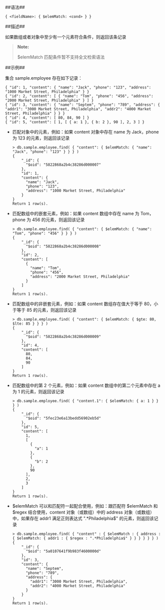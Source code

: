 
##语法##

```lang-json
{ <fieldName>: { $elemMatch: <cond> } }
```

##描述##

如果数组或者对象中至少有一个元素符合条件，则返回该条记录

> **Note:**
>
> $elemMatch 匹配条件暂不支持全文检索语法

##示例##

集合 sample.employee 存在如下记录：

```lang-json
{ "id": 1, "content": { "name": "Jack", "phone": "123", "address": "1000 Market Street, Philadelphia" } } 
{ "id": 2, "content": [ { "name": "Tom", "phone": "456", "address": "2000 Market Street, Philadelphia" } ] } 
{ "id": 3, "content": { "name": "Septem", "phone": "789", "address": { "addr1": "3000 Market Street, Philadelphia", "addr2": "4000 Market Street, Philadelphia" } } } 
{ "id": 4, "content": [ 80, 84, 90 ] } 
{ "id": 5, "content": [ 1, [ { a: 1 }, { b: 2 }, 90 ], 2, 3 ] }
```

* 匹配对象中的元素，例如：如果 content 对象中存在 name 为 Jack，phone 为 123 的元素，则返回该记录

  ```lang-javascript
  > db.sample.employee.find( { "content": { $elemMatch: { "name": "Jack", "phone": "123" } } } )
  {
      "_id": {
        "$oid": "5822868a2b4c38286d000007"
      },
      "id": 1,
      "content": {
        "name": "Jack",
        "phone": "123",
        "address": "1000 Market Street, Philadelphia"
      }
  }
  Return 1 row(s).
  ```

* 匹配数组中的嵌套元素，例如：如果 content 数组中存在 name 为 Tom，phone 为 456 的元素，则返回该记录

  ```lang-javascript
  > db.sample.employee.find( { "content": { $elemMatch: { "name": "Tom", "phone": "456" } } } )
  {
      "_id": {
        "$oid": "5822868a2b4c38286d000008"
      },
      "id": 2,
      "content": [
        {
          "name": "Tom",
          "phone": "456",
          "address": "2000 Market Street, Philadelphia"
        }
      ]
  }
  Return 1 row(s).
  ```

* 匹配数组中的非嵌套元素，例如：如果 content 数组存在值大于等于 80，小于等于 85 的元素，则返回该记录

  ```lang-javascript
  > db.sample.employee.find( { "content": { $elemMatch: { $gte: 80, $lte: 85 } } } )
  {
      "_id": {
        "$oid": "5822868a2b4c38286d000009"
      },
      "id": 4,
      "content": [
        80,
        84,
        90
      ]
  }
  Return 1 row(s).
  ```

* 匹配数组中的第 2 个元素，例如：如果 content 数组中的第二个元素中存在 a 为 1 的元素，则返回该记录

  ```lang-javascript
  > db.sample.employee.find( { "content.1": { $elemMatch: { a: 1 } } } )
  {
      "_id": {
        "$oid": "5fec23e6a13bedd56902eb5d"
      },
      "id": 5,
      "content": [
        1,
        [
          {
            "a": 1
          },
          {
            "b": 2
          },
          90
        ],
        2,
        3
      ]
  }
  Return 1 row(s).
  ```

* $elemMatch 可以和匹配符一起配合使用，例如：跟匹配符 $elemMatch 和 $regex 结合使用，content  对象（或数组）中的 address 对象（或数组）中，如果存在 addr1 满足正则表达式 ".*Philadelphia$" 的元素，则返回该记录

  ```lang-javascript
  > db.sample.employee.find( { "content" : { $elemMatch : { address : { $elemMatch: { addr1 : { $regex : ".*Philadelphia$" } } } } } } )
  {
      "_id": {
        "$oid": "5a0107641f9b983f4600000d"
      },
      "id": 3,
      "content": {
        "name": "Septem",
        "phone": "789",
        "address": {
          "addr1": "3000 Market Street, Philadelphia",
          "addr2": "4000 Market Street, Philadelphia"
        }
      }
  }
  Return 1 row(s).
  ```
